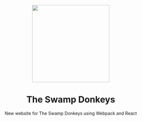 <div align="center">
<img src="http://www.theswampdonkeys.com/src/img/logos/tsd_nav.svg" height="250px">

# The Swamp Donkeys
New website for The Swamp Donkeys using Webpack and React

</div>
